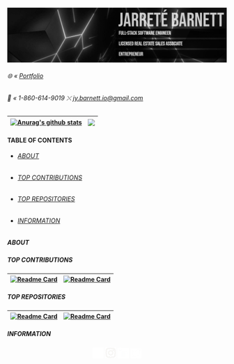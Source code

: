 ![Banner](https://github.com/jarretebarnett/jarretebarnett/blob/main/widebanner.png)
###### 🌐 « <a href="https://jarretebarnett.github.io">Portfolio</a>
###### 📱 « 1-860-614-9019 ⤬ jy.barnett.io@gmail.com
| <a href="https://github.com/anuraghazra/github-readme-stats"><img align="center" src="https://github-readme-stats.vercel.app/api?username=jarretebarnett&hide=stars&show_icons=true&theme=algolia" alt="Anurag's github stats" /></a> | <a href="https://github.com/anuraghazra/github-readme-stats"><img align="center" src="https://github-readme-stats.vercel.app/api/top-langs/?username=jarretebarnett&layout=compact&theme=algolia" /></a> |
| ------------- | ------------- |

#### TABLE OF CONTENTS
* ###### [ABOUT](#about)
* ###### [TOP CONTRIBUTIONS](#top-contributions)
* ###### [TOP REPOSITORIES](#top-repositories)
* ###### [INFORMATION](#information)

##### ABOUT
##### TOP CONTRIBUTIONS
| [![Readme Card](https://github-readme-stats.vercel.app/api/pin/?username=jarretebarnett&repo=trekgambit&layout=compact&theme=algolia)](https://github.com/anuraghazra/github-readme-stats) | [![Readme Card](https://github-readme-stats.vercel.app/api/pin/?username=jarretebarnett&repo=LyriChord&layout=compact&theme=algolia)](https://github.com/anuraghazra/github-readme-stats) |
| ------------- | ------------- |
##### TOP REPOSITORIES
| [![Readme Card](https://github-readme-stats.vercel.app/api/pin/?username=jarretebarnett&repo=jarretebarnett.github.io&layout=compact&theme=algolia)](https://github.com/anuraghazra/github-readme-stats) | [![Readme Card](https://github-readme-stats.vercel.app/api/pin/?username=jarretebarnett&repo=googlebooks&layout=compact&theme=algolia)](https://github.com/anuraghazra/github-readme-stats) |
| ------------- | ------------- |
##### INFORMATION
<p align="center"><a href="https://www.facebook.com/jarrete.y.barnett/" rel="noreferrer"><img alt="alt_text" width="25px" src="https://github.com/jarretebarnett/jarretebarnett/blob/main/facebook.png" /></a>   <a href="https://www.instagram.com/jarrete.io/" rel="noreferrer"><img alt="alt_text" width="25px" src="https://github.com/jarretebarnett/jarretebarnett/blob/main/instagram.jpg" /></a>   <a href="https://www.linkedin.com/in/jarretebarnett" rel="noreferrer"><img alt="alt_text" width="25px" src="https://github.com/jarretebarnett/jarretebarnett/blob/main/linkedin.png" /></a>   <a href="https://www.twitter.com/jarretedotio" rel="noreferrer"><img alt="alt_text" width="25px" src="https://github.com/jarretebarnett/jarretebarnett/blob/main/twitter.png" /></a></p>
